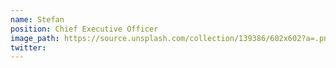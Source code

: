 ```yaml
---
name: Stefan
position: Chief Executive Officer
image_path: https://source.unsplash.com/collection/139386/602x602?a=.png
twitter:
---
```

